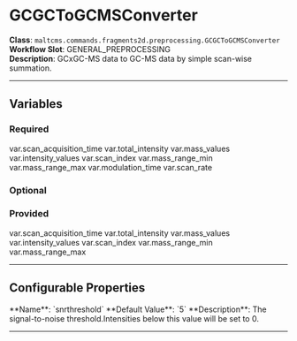 <h1>GCGCToGCMSConverter</h1>

**Class**: `maltcms.commands.fragments2d.preprocessing.GCGCToGCMSConverter`  
**Workflow Slot**: GENERAL_PREPROCESSING  
**Description**: GCxGC-MS data to GC-MS data by simple scan-wise summation.  

---

<h2>Variables</h2>
<h3>Required</h3>
	var.scan_acquisition_time
	var.total_intensity
	var.mass_values
	var.intensity_values
	var.scan_index
	var.mass_range_min
	var.mass_range_max
	var.modulation_time
	var.scan_rate

<h3>Optional</h3>

<h3>Provided</h3>
	var.scan_acquisition_time
	var.total_intensity
	var.mass_values
	var.intensity_values
	var.scan_index
	var.mass_range_min
	var.mass_range_max


---

<h2>Configurable Properties</h2>
**Name**: `snrthreshold`  
**Default Value**: `5`  
**Description**:  
The signal-to-noise threshold.Intensities below this value will be set to 0.  

---


